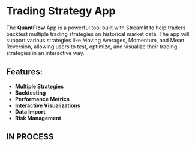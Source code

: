 # Trading Strategy App

The **QuantFlow** App is a powerful tool built with Streamlit to help traders backtest multiple trading strategies on historical market data. The app will support various strategies like Moving Averages, Momentum, and Mean Reversion, allowing users to test, optimize, and visualize their trading strategies in an interactive way.

## Features:
- **Multiple Strategies**
- **Backtesting**
- **Performance Metrics**
- **Interactive Visualizations**
- **Data Import**
- **Risk Management**


## IN PROCESS
